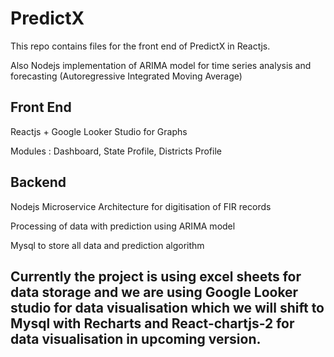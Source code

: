 # PredictX 

This repo contains files for the front end of PredictX in Reactjs.

Also Nodejs implementation of ARIMA model for time series analysis and forecasting (Autoregressive Integrated Moving Average)

## Front End 
Reactjs + Google Looker Studio for Graphs

Modules : Dashboard, State Profile, Districts Profile 

## Backend 
Nodejs Microservice Architecture for digitisation of FIR records

Processing of data with prediction using ARIMA model 

Mysql to store all data and prediction algorithm

## Currently the project is using excel sheets for data storage and we are using Google Looker studio for data visualisation which we will shift to Mysql with Recharts and React-chartjs-2 for data visualisation in upcoming version.
